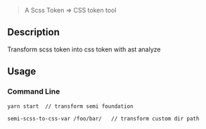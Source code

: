 > A Scss Token => CSS token  tool

## Description

Transform scss token into css token with ast analyze

## Usage

### Command Line

```shell
yarn start  // transform semi foundation

semi-scss-to-css-var /foo/bar/   // transform custom dir path



```
